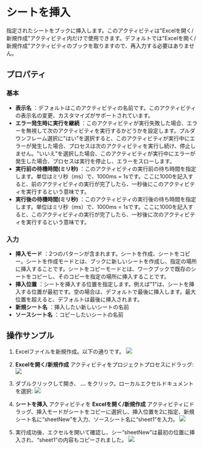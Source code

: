 # シートを挿入

指定されたシートをブックに挿入します。このアクティビティは"Excelを開く/新規作成"アクティビティ内だけで使用できます。デフォルトでは"Excelを開く/新規作成"アクティビティのブックを取りますので、再入力する必要はありません。

## プロパティ

### 基本

- **表示名** ：デフォルトはこのアクティビティの名前です。このアクティビティの表示名の変更、カスタマイズがサポートされています。
- **エラー発生時に実行を継続** ：このアクティビティが実行失敗した場合、エラーを無視して次のアクティビティを実行するかどうかを設定します。プルダウンフレーム選択に"はい"を選択すると、このアクティビティが実行中にエラーが発生した場合、プロセスは次のアクティビティを実行し続け、停止しません。"いいえ"を選択した場合、このアクティビティが実行中にエラーが発生した場合、プロセスは実行を停止し、エラーをスローします。
- **実行前の待機時間(ミリ秒)** ：このアクティビティの実行前の待ち時間を指定します。単位はミリ秒（ms）で、1000ms = 1sです。ここに1000を記入すると、前のアクティビティの実行が完了したら、一秒後にこのアクティビティを実行するという意味です。
- **実行後の待機時間(ミリ秒)** ：このアクティビティの実行後の待ち時間を指定します。単位はミリ秒（ms）で、1000ms = 1sです。ここに1000を記入すると、このアクティビティの実行が完了したら、一秒後に次のアクティビティを実行するという意味です。


### 入力

- **挿入モード** ：2つのパターンが含まれます。シートを作成、シートをコピー。シートを作成モードとは、ブックに新しいシートを作成し、指定の場所に挿入することです。シートをコピーモードとは、ワークブックで既存のシートをコピーし、そのコピーを指定の場所に挿入することです。
- **挿入位置** ：シートを挿入する位置を指定します。例えば"1"は、シートを挿入する位置が最初です。空の場合は、デフォルトで最後に挿入します。最大位置を超えると、デフォルトは最後に挿入されます。
- **新規シート名** ：挿入したい新しいシートの名前
- **ソースシート名** ：コピーしたいシートの名前

## 操作サンプル

1. Excelファイルを新規作成。以下の通りです。
![](https://docimages.blob.core.chinacloudapi.cn/images/Activities/GetWorksheetsName1.png)

2. **Excelを開く/新規作成** アクティビティをプロジェクトプロセスにドラッグ:
![](https://docimages.blob.core.chinacloudapi.cn/images/Activities/OpenExcel1.png)

3. ダブルクリックして開き、 **...** をクリック。ローカルエクセルドキュメントを選択:
![](https://docimages.blob.core.chinacloudapi.cn/images/Activities/OpenExcel2.png)

4. **シートを挿入** アクティビティを **Excelを開く/新規作成** アクティビティにドラッグ、挿入モードがシートをコピーに選択し、挿入位置を2に指定、新規シート名に“sheetNew”を入力、ソースシート名に“sheet1”を入力。
![](https://docimages.blob.core.chinacloudapi.cn/images/Activities/InsertWorksheets1.png)

5. 実行成功後、エクセルを開いて確認し、シー“sheetNew”は最初の位置に挿入され、“sheet1”の内容もコピーされました。
![](https://docimages.blob.core.chinacloudapi.cn/images/Activities/InsertWorksheets2.png)
